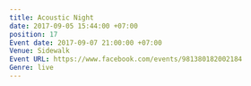 ```yaml
---
title: Acoustic Night
date: 2017-09-05 15:44:00 +07:00
position: 17
Event date: 2017-09-07 21:00:00 +07:00
Venue: Sidewalk
Event URL: https://www.facebook.com/events/981380182002184
Genre: live
---
```


